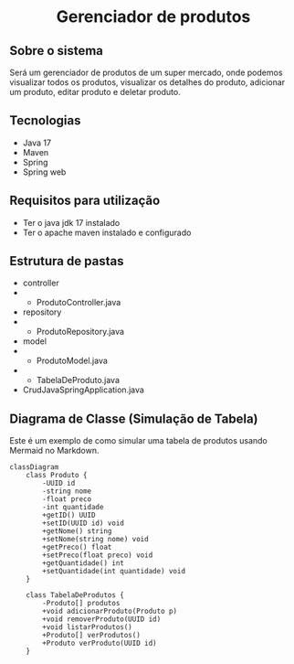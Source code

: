 <div align="center">
    <h1> Gerenciador de produtos </h1>
</div>

## Sobre o sistema

Será um gerenciador de produtos de um super mercado, onde podemos visualizar todos os produtos, visualizar os detalhes do produto, adicionar um produto, editar produto e deletar produto.

## Tecnologias

- Java 17
- Maven
- Spring
- Spring web

## Requisitos para utilização

- Ter o java jdk 17 instalado
- Ter o apache maven instalado e configurado

## Estrutura de pastas

- controller
- - ProdutoController.java
- repository
- - ProdutoRepository.java
- model
- - ProdutoModel.java
- - TabelaDeProduto.java
- CrudJavaSpringApplication.java

## Diagrama de Classe (Simulação de Tabela)

Este é um exemplo de como simular uma tabela de produtos usando Mermaid no Markdown.

```mermaid
classDiagram
    class Produto {
        -UUID id
        -string nome
        -float preco
        -int quantidade
        +getID() UUID
        +setID(UUID id) void
        +getNome() string
        +setNome(string nome) void
        +getPreco() float
        +setPreco(float preco) void
        +getQuantidade() int
        +setQuantidade(int quantidade) void
    }

    class TabelaDeProdutos {
        -Produto[] produtos
        +void adicionarProduto(Produto p)
        +void removerProduto(UUID id)
        +void listarProdutos()
        +Produto[] verProdutos()
        +Produto verProduto(UUID id)
    }

```
